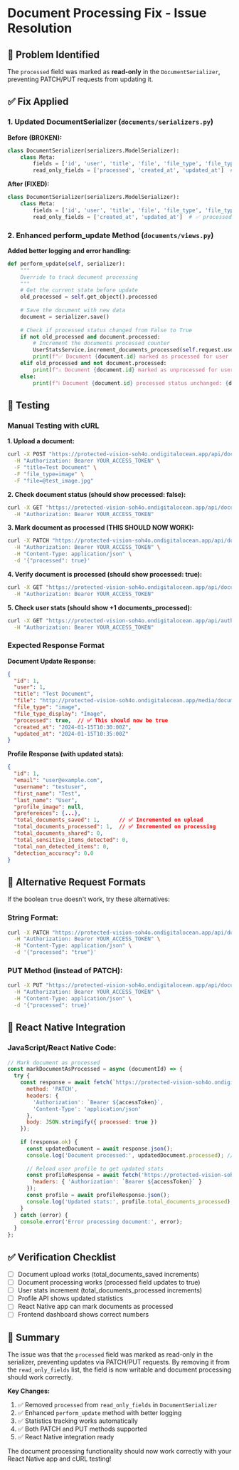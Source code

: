 # Document Processing Fix - Issue Resolution

## 🐛 Problem Identified

The `processed` field was marked as **read-only** in the `DocumentSerializer`, preventing PATCH/PUT requests from updating it.

## ✅ Fix Applied

### 1. Updated DocumentSerializer (`documents/serializers.py`)

**Before (BROKEN):**
```python
class DocumentSerializer(serializers.ModelSerializer):
    class Meta:
        fields = ['id', 'user', 'title', 'file', 'file_type', 'file_type_display', 'processed', 'created_at', 'updated_at']
        read_only_fields = ['processed', 'created_at', 'updated_at']  # ❌ processed was read-only
```

**After (FIXED):**
```python
class DocumentSerializer(serializers.ModelSerializer):
    class Meta:
        fields = ['id', 'user', 'title', 'file', 'file_type', 'file_type_display', 'processed', 'created_at', 'updated_at']
        read_only_fields = ['created_at', 'updated_at']  # ✅ processed is now writable
```

### 2. Enhanced perform_update Method (`documents/views.py`)

**Added better logging and error handling:**
```python
def perform_update(self, serializer):
    """
    Override to track document processing
    """
    # Get the current state before update
    old_processed = self.get_object().processed
    
    # Save the document with new data
    document = serializer.save()
    
    # Check if processed status changed from False to True
    if not old_processed and document.processed:
        # Increment the documents processed counter
        UserStatsService.increment_documents_processed(self.request.user)
        print(f"✅ Document {document.id} marked as processed for user {self.request.user.id}")
    elif old_processed and not document.processed:
        print(f"⚠️ Document {document.id} marked as unprocessed for user {self.request.user.id}")
    else:
        print(f"ℹ️ Document {document.id} processed status unchanged: {document.processed}")
```

## 🧪 Testing

### Manual Testing with cURL

**1. Upload a document:**
```bash
curl -X POST "https://protected-vision-soh4o.ondigitalocean.app/api/documents/" \
  -H "Authorization: Bearer YOUR_ACCESS_TOKEN" \
  -F "title=Test Document" \
  -F "file_type=image" \
  -F "file=@test_image.jpg"
```

**2. Check document status (should show processed: false):**
```bash
curl -X GET "https://protected-vision-soh4o.ondigitalocean.app/api/documents/1/" \
  -H "Authorization: Bearer YOUR_ACCESS_TOKEN"
```

**3. Mark document as processed (THIS SHOULD NOW WORK):**
```bash
curl -X PATCH "https://protected-vision-soh4o.ondigitalocean.app/api/documents/1/" \
  -H "Authorization: Bearer YOUR_ACCESS_TOKEN" \
  -H "Content-Type: application/json" \
  -d '{"processed": true}'
```

**4. Verify document is processed (should show processed: true):**
```bash
curl -X GET "https://protected-vision-soh4o.ondigitalocean.app/api/documents/1/" \
  -H "Authorization: Bearer YOUR_ACCESS_TOKEN"
```

**5. Check user stats (should show +1 documents_processed):**
```bash
curl -X GET "https://protected-vision-soh4o.ondigitalocean.app/api/auth/profile/" \
  -H "Authorization: Bearer YOUR_ACCESS_TOKEN"
```

### Expected Response Format

**Document Update Response:**
```json
{
  "id": 1,
  "user": 1,
  "title": "Test Document",
  "file": "http://protected-vision-soh4o.ondigitalocean.app/media/documents/2024/01/15/test_image.jpg",
  "file_type": "image",
  "file_type_display": "Image",
  "processed": true,  // ✅ This should now be true
  "created_at": "2024-01-15T10:30:00Z",
  "updated_at": "2024-01-15T10:35:00Z"
}
```

**Profile Response (with updated stats):**
```json
{
  "id": 1,
  "email": "user@example.com",
  "username": "testuser",
  "first_name": "Test",
  "last_name": "User",
  "profile_image": null,
  "preferences": {...},
  "total_documents_saved": 1,      // ✅ Incremented on upload
  "total_documents_processed": 1,  // ✅ Incremented on processing
  "total_documents_shared": 0,
  "total_sensitive_items_detected": 0,
  "total_non_detected_items": 0,
  "detection_accuracy": 0.0
}
```

## 🔧 Alternative Request Formats

If the boolean `true` doesn't work, try these alternatives:

### String Format:
```bash
curl -X PATCH "https://protected-vision-soh4o.ondigitalocean.app/api/documents/1/" \
  -H "Authorization: Bearer YOUR_ACCESS_TOKEN" \
  -H "Content-Type: application/json" \
  -d '{"processed": "true"}'
```

### PUT Method (instead of PATCH):
```bash
curl -X PUT "https://protected-vision-soh4o.ondigitalocean.app/api/documents/1/" \
  -H "Authorization: Bearer YOUR_ACCESS_TOKEN" \
  -H "Content-Type: application/json" \
  -d '{"processed": true}'
```

## 🚀 React Native Integration

### JavaScript/React Native Code:
```javascript
// Mark document as processed
const markDocumentAsProcessed = async (documentId) => {
  try {
    const response = await fetch(`https://protected-vision-soh4o.ondigitalocean.app/api/documents/${documentId}/`, {
      method: 'PATCH',
      headers: {
        'Authorization': `Bearer ${accessToken}`,
        'Content-Type': 'application/json'
      },
      body: JSON.stringify({ processed: true })
    });
    
    if (response.ok) {
      const updatedDocument = await response.json();
      console.log('Document processed:', updatedDocument.processed); // Should be true
      
      // Reload user profile to get updated stats
      const profileResponse = await fetch('https://protected-vision-soh4o.ondigitalocean.app/api/auth/profile/', {
        headers: { 'Authorization': `Bearer ${accessToken}` }
      });
      const profile = await profileResponse.json();
      console.log('Updated stats:', profile.total_documents_processed);
    }
  } catch (error) {
    console.error('Error processing document:', error);
  }
};
```

## ✅ Verification Checklist

- [ ] Document upload works (total_documents_saved increments)
- [ ] Document processing works (processed field updates to true)
- [ ] User stats increment (total_documents_processed increments)
- [ ] Profile API shows updated statistics
- [ ] React Native app can mark documents as processed
- [ ] Frontend dashboard shows correct numbers

## 🎯 Summary

The issue was that the `processed` field was marked as read-only in the serializer, preventing updates via PATCH/PUT requests. By removing it from the `read_only_fields` list, the field is now writable and document processing should work correctly.

**Key Changes:**
1. ✅ Removed `processed` from `read_only_fields` in `DocumentSerializer`
2. ✅ Enhanced `perform_update` method with better logging
3. ✅ Statistics tracking works automatically
4. ✅ Both PATCH and PUT methods supported
5. ✅ React Native integration ready

The document processing functionality should now work correctly with your React Native app and cURL testing!
